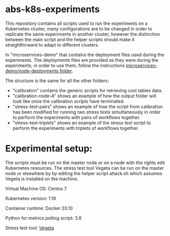 # abs-k8s-experiments
This repository contains all scripts used to run the experiments on a Kubernetes cluster, many configurations are to be changed in order to replicate the same experiments in another cluster, however the distinction between the main script and the helper scripts should make it straightforward to adapt to different clusters.

In "microservices-demo" that contains the deployment files used during the experiments. The deployments files are provided as they were during the experiments, in order to use them, follow the instructions [microservices-demo/node-deployments folder](https://github.com/giaku/abs-k8s-experiments/tree/main/microservices-demo/nodes-deployments). 

The structure is the same for all the other folders:

<ul>
  <li>"calibration" contains the generic scripts for retrieving cost tables data.</li>
  <li>"calibration-node-A" shows an example of how the output folder will look like once the calibration scripts have terminated.</li>
  <li>"stress-test-pairs" shows an example of how the script from calibration has been modified for running two stress tests simultaneously in order to perform the experiments with pairs of workflows together.</li>
  <li>"stress-test-triplets" shows an example of the stress test script to perform the experiments with triplets of workflows together.</li>
</ul>

# Experimental setup:

The scripts must be run on the master node or on a node with the rights edit Kubernetes resources. The stress test tool Vegeta can be run on the master node or elsewhere by by editing the helper script attack.sh which assumes Vegeta is installed on the machine.



Virtual Machine OS: Centos 7

Kubernetes version: 1.19

Container runtime: Docker 20.10

Python for metrics polling script: 3.8

Stress test tool: [Vegeta](https://github.com/tsenart/vegeta)


